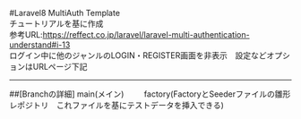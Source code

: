 #Laravel8 MultiAuth Template<br>
チュートリアルを基に作成<br>
参考URL:https://reffect.co.jp/laravel/laravel-multi-authentication-understand#i-13
<br>
ログイン中に他のジャンルのLOGIN・REGISTER画面を非表示　設定などオプションはURLページ下記

**********************************************************************************

##[Branchの詳細] 
main(メイン)  　　
factory(FactoryとSeederファイルの雛形レポジトリ　これファイルを基にテストデータを挿入できる)


